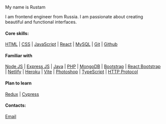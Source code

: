 My name is Rustam

I am frontend engineer from Russia. I am passionate about creating beautiful and functional interfaces.

#### Сore skills:
[HTML](https://www.w3schools.com/html/) |
[CSS](https://developer.mozilla.org/en-US/docs/Web/CSS/) |
[JavaScript](https://www.w3schools.com/js/) |
[React](https://react.dev/) |
[MySQL](https://www.mysql.com/) |
[Git](https://git-scm.com/) |
[Github](https://github.com/)

#### Familiar with
[Node JS](https://nodejs.org/) |
[Express JS](https://expressjs.com/) |
[Java](https://www.oracle.com/java/) |
[PHP](https://www.php.net/) |
[MongoDB](https://www.mongodb.com/) |
[Bootstrap](https://getbootstrap.com/) |
[React Bootstrap](https://react-bootstrap.github.io/) |
[Netlify](https://www.netlify.com/) |
[Heroku](https://www.heroku.com/) |
[Vite](https://vitejs.dev/) |
[Photoshop](https://www.adobe.com/products/photoshop.html/) |
[TypeScript](https://www.typescriptlang.org/) |
[HTTP Protocol](https://httpwg.org/)

#### Plan to learn
[Redux](https://redux.js.org/) |
[Cypress](https://www.cypress.io/)

#### Contacts:
[Email](shaliruna4@gmai.com)
